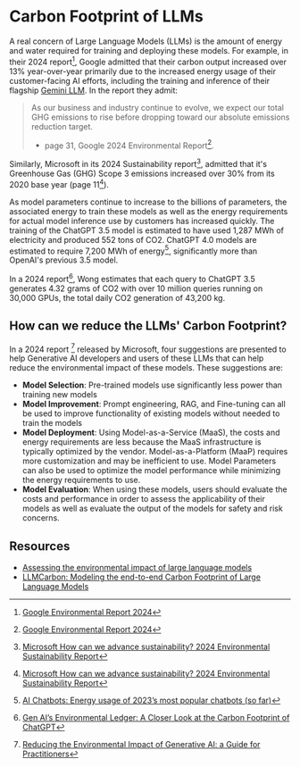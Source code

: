 # Carbon Footprint of LLMs
A real concern of Large Language Models (LLMs) is the amount of energy and water 
required for training and deploying these models. For example, in their 2024 report[^GOOG_2024],
Google admitted that their carbon output increased over 13% year-over-year primarily due to the 
increased energy usage of their customer-facing AI efforts, including the training and inference
of their flagship [Gemini LLM](https://gemini.google.com/). In the report they admit:

> As our business and industry continue to evolve, we expect our total GHG emissions
> to rise before dropping toward our absolute emissions reduction target.
> - page 31, Google 2024 Environmental Report[^GOOG_2024].

Similarly, Microsoft in its 2024 Sustainability report[^MS_2024], admitted that it's Greenhouse Gas (GHG)
Scope 3 emissions increased over 30% from its 2020 base year (page 11[^MS_2024]). 

As model parameters continue to increase to the billions of parameters, the associated energy to train these
models as well as the energy requirements for actual model inference use by customers has increased quickly. 
The training of the ChatGPT 3.5 model is estimated to have used 1,287 MWh of electricity and produced 552 
tons of CO2. ChatGPT 4.0 models are estimated to require 7,200 MWh of energy[^AI_CHATBOTS_2023], 
significantly more than OpenAI's previous 3.5 model.

In a 2024 report[^PIKTO_2024], Wong estimates that each query to ChatGPT 3.5 generates 4.32 grams of CO2 with over 10 million
queries running on 30,000 GPUs, the total daily CO2 generation of 43,200 kg.

## How can we reduce the LLMs' Carbon Footprint?
In a 2024 report [^MS_REDUCE_GENAI] released by Microsoft, four suggestions are presented to help Generative AI developers 
and users of these LLMs that can help reduce the environmental impact of these models. These suggestions are:

- **Model Selection**: Pre-trained models use significantly less power than training new models
- **Model Improvement**: Prompt engineering, RAG, and Fine-tuning can all be used to improve functionality of existing models
  without needed to train the models
- **Model Deployment**: Using Model-as-a-Service (MaaS), the costs and energy requirements are less because the MaaS infrastructure
  is typically optimized by the vendor. Model-as-a-Platform (MaaP) requires more customization and may be inefficient to 
  use. Model Parameters can also be used to optimize the model performance while minimizing the energy requirements to use. 
- **Model Evaluation**: When using these models, users should evaluate the costs and performance in order to assess the applicability 
  of their models as well as evaluate the output of the models for safety and risk concerns.



## Resources
- [Assessing the environmental impact of large language models](https://www.techtarget.com/searchenterpriseai/tip/Assessing-the-environmental-impact-of-large-language-models)
- [LLMCarbon: Modeling the end-to-end Carbon Footprint of Large Language Models](https://arxiv.org/abs/2309.14393)


[^AI_CHATBOTS_2023]: [AI Chatbots: Energy usage of 2023’s most popular chatbots (so far)](https://www.trgdatacenters.com/resource/ai-chatbots-energy-usage-of-2023s-most-popular-chatbots-so-far/)
[^GOOG_2024]: [Google Environmental Report 2024](https://www.gstatic.com/gumdrop/sustainability/google-2024-environmental-report.pdf)
[^MS_2024]: [Microsoft How can we advance sustainability? 2024 Environmental Sustainability Report](https://query.prod.cms.rt.microsoft.com/cms/api/am/binary/RW1lMjE)
[^MS_REDUCE_GENAI]: [Reducing the Environmental Impact of Generative AI: a Guide for Practitioners](https://techcommunity.microsoft.com/t5/azure-architecture-blog/reducing-the-environmental-impact-of-generative-ai-a-guide-for/)
[^PIKTO_2024]: [Gen AI’s Environmental Ledger: A Closer Look at the Carbon Footprint of ChatGPT](https://piktochart.com/blog/carbon-footprint-of-chatgpt/)


